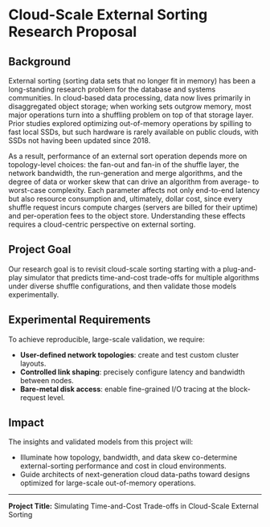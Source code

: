 # Cloud-Scale External Sorting Research Proposal

## Background

External sorting (sorting data sets that no longer fit in memory) has been a long-standing research problem for the database and systems communities. In cloud-based data processing, data now lives primarily in disaggregated object storage; when working sets outgrow memory, most major operations turn into a shuffling problem on top of that storage layer. Prior studies explored optimizing out-of-memory operations by spilling to fast local SSDs, but such hardware is rarely available on public clouds, with SSDs not having been updated since 2018.

As a result, performance of an external sort operation depends more on topology-level choices: the fan-out and fan-in of the shuffle layer, the network bandwidth, the run-generation and merge algorithms, and the degree of data or worker skew that can drive an algorithm from average- to worst-case complexity. Each parameter affects not only end-to-end latency but also resource consumption and, ultimately, dollar cost, since every shuffle request incurs compute charges (servers are billed for their uptime) and per-operation fees to the object store. Understanding these effects requires a cloud-centric perspective on external sorting.

## Project Goal

Our research goal is to revisit cloud-scale sorting starting with a plug-and-play simulator that predicts time-and-cost trade-offs for multiple algorithms under diverse shuffle configurations, and then validate those models experimentally.

## Experimental Requirements

To achieve reproducible, large-scale validation, we require:

- **User-defined network topologies**: create and test custom cluster layouts.  
- **Controlled link shaping**: precisely configure latency and bandwidth between nodes.  
- **Bare-metal disk access**: enable fine-grained I/O tracing at the block-request level.


## Impact

The insights and validated models from this project will:

- Illuminate how topology, bandwidth, and data skew co-determine external-sorting performance and cost in cloud environments.  
- Guide architects of next-generation cloud data-paths toward designs optimized for large-scale out-of-memory operations.

---

**Project Title:** Simulating Time-and-Cost Trade-offs in Cloud-Scale External Sorting
